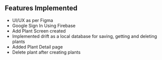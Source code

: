 

## Features Implemented

* UI/UX as per Figma
* Google Sign In Using Firebase
* Add Plant Screen created
* Implemented drift as a local database for saving, getting and deleting plants
* Added Plant Detail page
* Delete plant after creating plants
